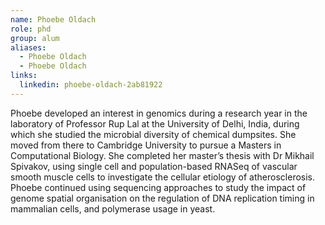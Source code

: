 ```yaml
---
name: Phoebe Oldach
role: phd
group: alum
aliases:
  - Phoebe Oldach
  - Phoebe Oldach
links:
  linkedin: phoebe-oldach-2ab81922
---
```


Phoebe developed an interest in genomics during a research year in the laboratory of Professor Rup Lal 
at the University of Delhi, India, during which she studied the microbial diversity of chemical dumpsites. 
She moved from there to Cambridge University to pursue a Masters in Computational Biology. She completed her 
master’s thesis with Dr Mikhail Spivakov, using single cell and population-based RNASeq of vascular smooth 
muscle cells to investigate the cellular etiology of atherosclerosis.  
Phoebe continued using sequencing approaches to study the impact of genome spatial organisation on the 
regulation of DNA replication timing in mammalian cells, and polymerase usage in yeast.
